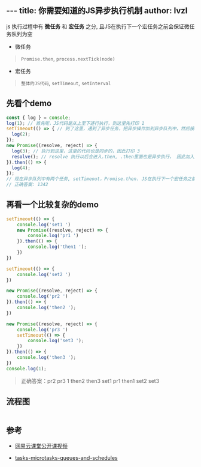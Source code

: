 ﻿﻿---
title: 你需要知道的JS异步执行机制
author: lvzl
---
<!-- # 你需要知道的JS异步执行机制 -->

js 执行过程中有 **微任务** 和 **宏任务** 之分, 且JS在执行下一个宏任务之前会保证微任务队列为空

- 微任务
> `Promise.then`, `process.nextTick(node)`
- 宏任务
> `整体的JS代码`, `setTimeout`, `setInterval`


## 先看个demo

```javascript
const { log } = console;
log(1); // 首先呢，JS代码是从上至下逐行执行，到这里先打印 1
setTimeout(() => { // 到了这里，遇到了异步任务，把异步操作加到异步队列中，然后接着往下执行JS代码
  log(2);
});
new Promise((resolve, reject) => { 
  log(3); // 执行到这里，这里的代码也是同步的，因此打印 3
  resolve(); // resolve 执行以后会进入.then, .then里面也是异步执行， 因此加入异步队列，整个的JS代码第一次就执行完了
}).then(() => {
  log(4);
});
// 现在异步队列中有两个任务, setTimeout，Promise.then. JS在执行下一个宏任务之前会保证微任务队列为空，因此会先打印 4, 再打印 2
// 正确答案: 1342
```

## 再看一个比较复杂的demo

```js
setTimeout(() => {
    console.log('set1 ')
    new Promise((resolve, reject) => {
        console.log('pr1 ')
    }).then(() => {
        console.log('then1 ');
    })
})

setTimeout(() => {
    console.log('set2 ')
})

new Promise((resolve, reject) => {
    console.log('pr2 ')
}).then(() => {
    console.log('then2 ');
})

new Promise((resolve, reject) => {
    console.log('pr3 ')
    setTimeout(() => {
        console.log('set3 ');
    })
}).then(() => {
    console.log('then3 ');
})
console.log(1);
```

> 正确答案：pr2 pr3 1 then2 then3 set1 pr1 then1 set2 set3

## 流程图

<img :src="$withBase('/assets/img/js_async_excute.jpg')"></img>

## 参考

- [网易云课堂公开课视频](https://study.163.com/course/courseLearn.htm?courseId=1210407064)

- [tasks-microtasks-queues-and-schedules](https://jakearchibald.com/2015/tasks-microtasks-queues-and-schedules)